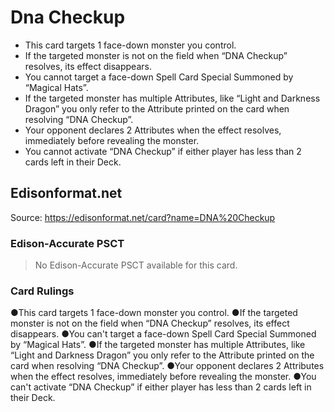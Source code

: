 # Dna Checkup

*   This card targets 1 face-down monster you control.
*   If the targeted monster is not on the field when “DNA Checkup” resolves, its effect disappears.
*   You cannot target a face-down Spell Card Special Summoned by “Magical Hats”.
*   If the targeted monster has multiple Attributes, like “Light and Darkness Dragon” you only refer to the Attribute printed on the card when resolving “DNA Checkup”.
*   Your opponent declares 2 Attributes when the effect resolves, immediately before revealing the monster.
*   You cannot activate “DNA Checkup” if either player has less than 2 cards left in their Deck.

## Edisonformat.net

Source: https://edisonformat.net/card?name=DNA%20Checkup

### Edison-Accurate PSCT

> No Edison-Accurate PSCT available for this card.

### Card Rulings

●This card targets 1 face-down monster you control.
●If the targeted monster is not on the field when “DNA Checkup” resolves, its effect disappears.
●You can't target a face-down Spell Card Special Summoned by “Magical Hats”.
●If the targeted monster has multiple Attributes, like “Light and Darkness Dragon” you only refer to the Attribute printed on the card when resolving “DNA Checkup”.
●Your opponent declares 2 Attributes when the effect resolves, immediately before revealing the monster.
●You can't activate “DNA Checkup” if either player has less than 2 cards left in their Deck.
            